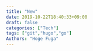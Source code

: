 ```yaml
---
title: "New"
date: 2019-10-22T18:40:33+09:00
draft: false
categories: ["Tech"]
tags: ["git","hugo","go"]
Authors: "Hoge Fuga"
---
```

